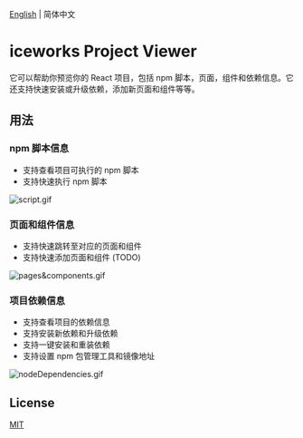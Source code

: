 [English](./README.md) | 简体中文

# iceworks Project Viewer

它可以帮助你预览你的 React 项目，包括 npm 脚本，页面，组件和依赖信息。它还支持快速安装或升级依赖，添加新页面和组件等等。

## 用法

### npm 脚本信息

- 支持查看项目可执行的 npm 脚本
- 支持快速执行 npm 脚本

![script.gif](https://img.alicdn.com/tfs/TB1of.nHFT7gK0jSZFpXXaTkpXa-1272-786.gif)

###  页面和组件信息

- 支持快速跳转至对应的页面和组件
- 支持快速添加页面和组件 (TODO)

![pages&components.gif](https://img.alicdn.com/tfs/TB1tfArHHY1gK0jSZTEXXXDQVXa-1265-760.gif)

### 项目依赖信息

- 支持查看项目的依赖信息
- 支持安装新依赖和升级依赖
- 支持一键安装和重装依赖
- 支持设置 npm 包管理工具和镜像地址

![nodeDependencies.gif](https://img.alicdn.com/tfs/TB1SLgPXj39YK4jSZPcXXXrUFXa-1274-805.gif)

## License

[MIT](./LICENSE)